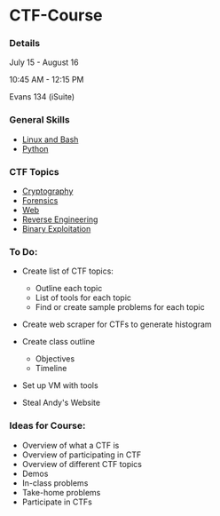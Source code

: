 # CTF-Course

### Details
July 15 - August 16

10:45 AM - 12:15 PM

Evans 134 (iSuite)


### General Skills
* [Linux and Bash](Linux/)
* [Python](Python/)

### CTF Topics
* [Cryptography](Cryptography/)
* [Forensics](Forensics/)
* [Web](Web/)
* [Reverse Engineering](Reverse-Engineering/)
* [Binary Exploitation](Binary-Exploitation/)


### To Do:
* Create list of CTF topics:
  * Outline each topic
  * List of tools for each topic
  * Find or create sample problems for each topic

* Create web scraper for CTFs to generate histogram

* Create class outline
  * Objectives
  * Timeline
  
* Set up VM with tools

* Steal Andy's Website

### Ideas for Course:
* Overview of what a CTF is
* Overview of participating in CTF
* Overview of different CTF topics
* Demos
* In-class problems
* Take-home problems
* Participate in CTFs

